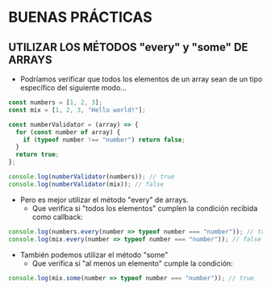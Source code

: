 # BUENAS PRÁCTICAS

## UTILIZAR LOS MÉTODOS "every" y "some" DE ARRAYS

- Podríamos verificar que todos los elementos de un array sean de un tipo específico del siguiente modo...
```js
const numbers = [1, 2, 3];
const mix = [1, 2, 3, "Hello world!"];

const numberValidator = (array) => {
  for (const number of array) {
    if (typeof number !== "number") return false;
  }
  return true;
};

console.log(numberValidator(numbers)); // true
console.log(numberValidator(mix)); // false
```
- Pero es mejor utilizar el método "every" de arrays.
  - Que verifica si "todos los elementos" cumplen la condición recibida como callback:
```js
console.log(numbers.every(number => typeof number === "number")); // true
console.log(mix.every(number => typeof number === "number")); // false
```

- También podemos utilizar el método "some"
  - Que verifica si "al menos un elemento" cumple la condición:
```js
console.log(mix.some(number => typeof number === "number")); // true
```
